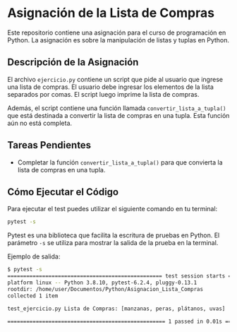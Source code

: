 # Asignación de la Lista de Compras

Este repositorio contiene una asignación para el curso de programación en Python. La asignación es sobre la manipulación de listas y tuplas en Python.

## Descripción de la Asignación

El archivo `ejercicio.py` contiene un script que pide al usuario que ingrese una lista de compras. El usuario debe ingresar los elementos de la lista separados por comas. El script luego imprime la lista de compras.

Además, el script contiene una función llamada `convertir_lista_a_tupla()` que está destinada a convertir la lista de compras en una tupla. Esta función aún no está completa.

## Tareas Pendientes

- Completar la función `convertir_lista_a_tupla()` para que convierta la lista de compras en una tupla.

## Cómo Ejecutar el Código

Para ejecutar el test puedes utilizar el siguiente comando en tu terminal:

```bash
pytest -s
```

Pytest es una biblioteca que facilita la escritura de pruebas en Python. El parámetro `-s` se utiliza para mostrar la salida de la prueba en la terminal.

Ejemplo de salida:

```bash
$ pytest -s
================================================= test session starts =================================================
platform linux -- Python 3.8.10, pytest-6.2.4, pluggy-0.13.1
rootdir: /home/user/Documentos/Python/Asignacion_Lista_Compras
collected 1 item

test_ejercicio.py Lista de Compras: [manzanas, peras, plátanos, uvas]

================================================== 1 passed in 0.01s ==================================================
```